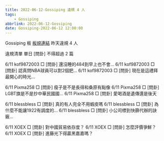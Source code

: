 ```yaml
---
title: 2022-06-12-Gossiping 違規 4 人
tags:
    - Gossiping
abbrlink: 2022-06-12-Gossiping
date: Gossiping-2022-06-12 12:00:00
---
```

Gossiping 板 [板規連結](https://www.ptt.cc/bbs/Gossiping/M.1637425085.A.07D.html)
昨天違規 4 人
<!-- more -->

違規清單
單日 [問卦] 不得超過 2 篇

6/11 kof9872003 □ [問卦] 還沒睡的484到早上也不會…
6/11 kof9872003 □ [問卦] 認真問NBA球員可以對2個肥…
6/11 kof9872003 □ [問卦] 現在是這禮拜最開心的時光…

6/11 Pixma258 □ [問卦] 瘦子是不是長得和桑原有點像
6/11 Pixma258 □ [問卦] LGBT旗是不是抄中華民國國…
6/11 Pixma258 □ [問卦] 愛喝酒是遺傳還是後天

6/11 blessbless □ [問卦] 真的有人完全不用蝦皮嗎
6/11 blessbless □ [問卦] 為什麼不能讓1922有調度的…
6/11 blessbless □ [問卦] 小公司標到快篩代辦的訣竅…

6/11 XOEX □ [問卦] 對中國貿易依存度？
6/11 XOEX □ [問卦] 怎麼評價爭鮮？
6/11 XOEX □ [問卦] 進藤光下得贏黑嘉嘉嗎？